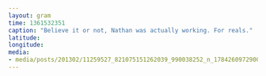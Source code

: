 ```yaml
---
layout: gram
time: 1361532351
caption: "Believe it or not, Nathan was actually working. For reals."
latitude: 
longitude: 
media:
- media/posts/201302/11259527_821075151262039_990038252_n_17842609729000351.jpg
---
```

